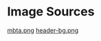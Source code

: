 # Image Sources
[mbta.png](http://commons.wikimedia.org/wiki/File:MBTA.svg)
[header-bg.png](http://america.aljazeera.com/content/dam/ajam/images/articles_2015/02/Boston_snow_bus_stuck_020815.jpg)
